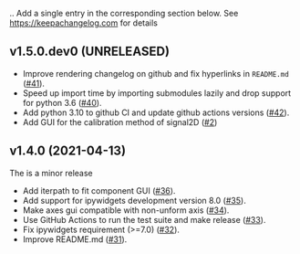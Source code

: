 ..
  Add a single entry in the corresponding section below.
  See https://keepachangelog.com for details

## v1.5.0.dev0 (UNRELEASED)

* Improve rendering changelog on github and fix hyperlinks in `README.md` ([#41](https://github.com/hyperspy/hyperspy_gui_ipywidgets/pull/41)).
* Speed up import time by importing submodules lazily and drop support for python 3.6 ([#40](https://github.com/hyperspy/hyperspy_gui_ipywidgets/pull/40)).
* Add python 3.10 to github CI and update github actions versions ([#42](https://github.com/hyperspy/hyperspy_gui_ipywidgets/pull/42)).
* Add GUI for the calibration method of signal2D ([#2](https://github.com/hyperspy/hyperspy_gui_ipywidgets/pull/2))

## v1.4.0 (2021-04-13)

The is a minor release

* Add iterpath to fit component GUI ([#36](https://github.com/hyperspy/hyperspy_gui_ipywidgets/pull/36)).
* Add support for ipywidgets development version 8.0 ([#35](https://github.com/hyperspy/hyperspy_gui_ipywidgets/pull/35)).
* Make axes gui compatible with non-unform axis ([#34](https://github.com/hyperspy/hyperspy_gui_ipywidgets/pull/34)).
* Use GitHub Actions to run the test suite and make release ([#33](https://github.com/hyperspy/hyperspy_gui_ipywidgets/pull/33)).
* Fix ipywidgets requirement (>=7.0) ([#32](https://github.com/hyperspy/hyperspy_gui_ipywidgets/pull/32)).
* Improve README.md ([#31](https://github.com/hyperspy/hyperspy_gui_ipywidgets/pull/31)).
